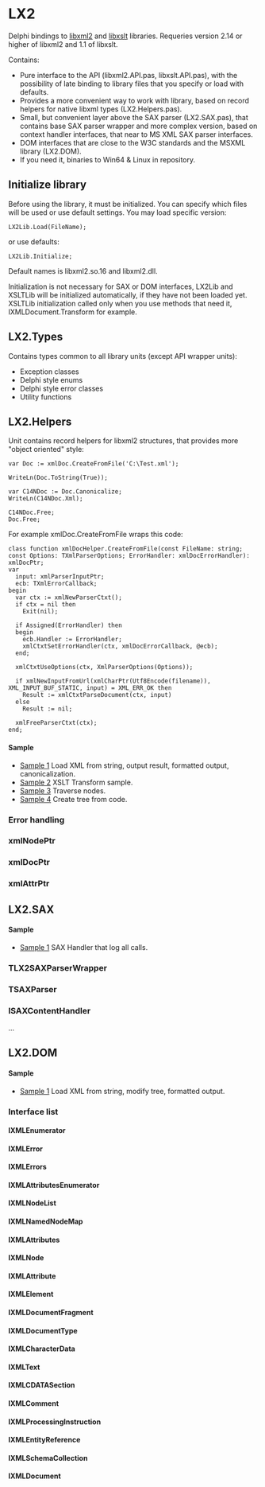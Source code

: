 # LX2
Delphi bindings to [libxml2](https://gitlab.gnome.org/GNOME/libxml2) and [libxslt](https://gitlab.gnome.org/GNOME/libxslt/) libraries. 
Requeries version 2.14 or higher of libxml2 and 1.1 of libxslt. 

Contains:

- Pure interface to the API (libxml2.API.pas, libxslt.API.pas), with the possibility of late binding to library files that you specify or load with defaults.
- Provides a more convenient way to work with library, based on record helpers for native libxml types (LX2.Helpers.pas).
- Small, but convenient layer above the SAX parser (LX2.SAX.pas), that contains base SAX parser wrapper and more complex version, based on context handler interfaces, that near to MS XML SAX parser interfaces.
- DOM interfaces that are close to the W3C standards and the MSXML library (LX2.DOM).
- If you need it, binaries to Win64 & Linux in repository.

## Initialize library
Before using the library, it must be initialized. You can specify which files will be used or use default settings.
You may load specific version: 
```delphi
LX2Lib.Load(FileName);
```
 or use defaults:
```delphi
LX2Lib.Initialize; 
```
Default names is libxml2.so.16 and libxml2.dll.

Initialization is not necessary for SAX or DOM interfaces, LX2Lib and XSLTLib will be initialized automatically, if they have not been loaded yet.
XSLTLib initialization called only when you use methods that need it, IXMLDocument.Transform for example.

## LX2.Types
Contains types common to all library units (except API wrapper units):
- Exception classes
- Delphi style enums
- Delphi style error classes
- Utility functions

## LX2.Helpers
Unit contains record helpers for libxml2 structures, that provides more "object oriented" style:
```Delphi
var Doc := xmlDoc.CreateFromFile('C:\Test.xml');

WriteLn(Doc.ToString(True));

var C14NDoc := Doc.Canonicalize;
WriteLn(C14NDoc.Xml);

C14NDoc.Free;
Doc.Free;
```
For example xmlDoc.CreateFromFile wraps this code:
```Delphi
class function xmlDocHelper.CreateFromFile(const FileName: string; const Options: TXmlParserOptions; ErrorHandler: xmlDocErrorHandler): xmlDocPtr;
var
  input: xmlParserInputPtr;
  ecb: TXmlErrorCallback;
begin
  var ctx := xmlNewParserCtxt();
  if ctx = nil then
    Exit(nil);

  if Assigned(ErrorHandler) then
  begin
    ecb.Handler := ErrorHandler;
    xmlCtxtSetErrorHandler(ctx, xmlDocErrorCallback, @ecb);
  end;

  xmlCtxtUseOptions(ctx, XmlParserOptions(Options));

  if xmlNewInputFromUrl(xmlCharPtr(Utf8Encode(filename)), XML_INPUT_BUF_STATIC, input) = XML_ERR_OK then
    Result := xmlCtxtParseDocument(ctx, input)
  else
    Result := nil;

  xmlFreeParserCtxt(ctx);
end;
```

#### Sample
- [Sample 1](/Samples/LX2SampleHelpers1.dpr) Load XML from string, output result, formatted output, canonicalization.
- [Sample 2](/Samples/LX2SampleHelpers2.dpr) XSLT Transform sample.
- [Sample 3](/Samples/LX2SampleHelpers3.dpr) Traverse nodes.
- [Sample 4](/Samples/LX2SampleHelpers4.dpr) Create tree from code.
### Error handling
### xmlNodePtr
### xmlDocPtr
### xmlAttrPtr

## LX2.SAX
#### Sample
- [Sample 1](/Samples/LX2SampleSAX1.dpr) SAX Handler that log all calls.
### TLX2SAXParserWrapper
### TSAXParser
### ISAXContentHandler
...

## LX2.DOM
#### Sample
- [Sample 1](/Samples/LX2SampleDOM1.dpr) Load XML from string, modify tree, formatted output.
### Interface list
#### IXMLEnumerator
#### IXMLError
#### IXMLErrors
#### IXMLAttributesEnumerator
#### IXMLNodeList
#### IXMLNamedNodeMap
#### IXMLAttributes
#### IXMLNode
#### IXMLAttribute
#### IXMLElement
#### IXMLDocumentFragment
#### IXMLDocumentType
#### IXMLCharacterData
#### IXMLText
#### IXMLCDATASection
#### IXMLComment
#### IXMLProcessingInstruction
#### IXMLEntityReference
#### IXMLSchemaCollection
#### IXMLDocument


